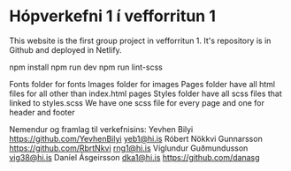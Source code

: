 # Hópverkefni 1 í vefforritun 1

This website is the first group project in vefforritun 1. It's repository is in Github and deployed in Netlify.

npm install
npm run dev
npm run lint-scss

Fonts folder for fonts
Images folder for images
Pages folder have all html files for all other than index.html pages
Styles folder have all scss files that linked to styles.scss
We have one scss file for every page and one for header and footer


Nemendur og framlag til verkefnisins:
Yevhen Bilyi
  https://github.com/YevhenBilyi
  yeb1@hi.is
Róbert Nökkvi Gunnarsson
  https://github.com/RbrtNkvi
  rng1@hi.is
Víglundur Guðmundusson
  vig38@hi.is
Daníel Ásgeirsson
  dka1@hi.is
  https://github.com/danasg
